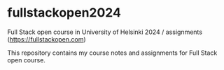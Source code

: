 # fullstackopen2024

Full Stack open course in University of Helsinki 2024 / assignments (https://fullstackopen.com)

This repository contains my course notes and assignments for Full Stack open course.